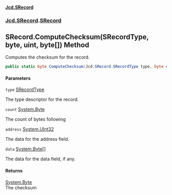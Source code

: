 #### [Jcd.SRecord](index.md 'index')
### [Jcd.SRecord](Jcd.SRecord.md 'Jcd.SRecord').[SRecord](Jcd.SRecord.SRecord.md 'Jcd.SRecord.SRecord')

## SRecord.ComputeChecksum(SRecordType, byte, uint, byte[]) Method

Computes the checksum for the record.

```csharp
public static byte ComputeChecksum(Jcd.SRecord.SRecordType type, byte count, uint address, byte[] data=null);
```
#### Parameters

<a name='Jcd.SRecord.SRecord.ComputeChecksum(Jcd.SRecord.SRecordType,byte,uint,byte[]).type'></a>

`type` [SRecordType](Jcd.SRecord.SRecordType.md 'Jcd.SRecord.SRecordType')

The type descriptor for the record.

<a name='Jcd.SRecord.SRecord.ComputeChecksum(Jcd.SRecord.SRecordType,byte,uint,byte[]).count'></a>

`count` [System.Byte](https://docs.microsoft.com/en-us/dotnet/api/System.Byte 'System.Byte')

The count of bytes following

<a name='Jcd.SRecord.SRecord.ComputeChecksum(Jcd.SRecord.SRecordType,byte,uint,byte[]).address'></a>

`address` [System.UInt32](https://docs.microsoft.com/en-us/dotnet/api/System.UInt32 'System.UInt32')

The data for the address field.

<a name='Jcd.SRecord.SRecord.ComputeChecksum(Jcd.SRecord.SRecordType,byte,uint,byte[]).data'></a>

`data` [System.Byte](https://docs.microsoft.com/en-us/dotnet/api/System.Byte 'System.Byte')[[]](https://docs.microsoft.com/en-us/dotnet/api/System.Array 'System.Array')

The data for the data field, if any.

#### Returns
[System.Byte](https://docs.microsoft.com/en-us/dotnet/api/System.Byte 'System.Byte')  
The checksum